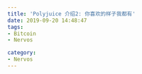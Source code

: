 ```yaml
---
title: 'Polyjuice 介绍2: 你喜欢的样子我都有'
date: 2019-09-20 14:48:47
tags:
- Bitcoin
- Nervos

category:
- Nervos
---
```



